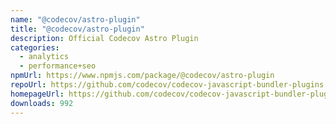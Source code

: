 ```yaml
---
name: "@codecov/astro-plugin"
title: "@codecov/astro-plugin"
description: Official Codecov Astro Plugin
categories:
  - analytics
  - performance+seo
npmUrl: https://www.npmjs.com/package/@codecov/astro-plugin
repoUrl: https://github.com/codecov/codecov-javascript-bundler-plugins
homepageUrl: https://github.com/codecov/codecov-javascript-bundler-plugins/tree/main/packages/astro-plugin
downloads: 992
---
```

